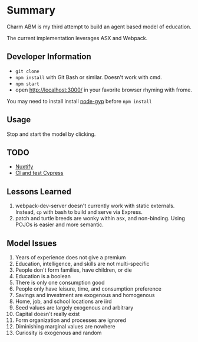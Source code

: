 # Summary

Charm ABM is my third attempt to build an agent based model of education.

The current implementation leverages ASX and Webpack.

## Developer Information
* `git clone`
* `npm install` with Git Bash or similar. Doesn't work with cmd.
* `npm start`
* open [http://localhost:3000/](http://localhost:3000/) in your favorite browser rhyming with frome.

You may need to install install [node-gyp](https://github.com/nodejs/node-gyp) before `npm install`

## Usage

Stop and start the model by clicking.

## TODO
* [Nuxtify](https://github.com/nuxt-community/express-template)
* [CI and test Cypress](https://docs.cypress.io/guides/guides/continuous-integration.html#)

## Lessons Learned
1. webpack-dev-server doesn't currently work with static externals. Instead, `cp` with bash to build and serve via Express.
1. patch and turtle breeds are wonky within asx, and non-binding. Using POJOs is easier and more semantic.

## Model Issues
1. Years of experience does not give a premium
1. Education, intelligence, and skills are not multi-specific
1. People don't form families, have children, or die
1. Education is a boolean
1. There is only one consumption good
1. People only have leisure, time, and consumption preference
1. Savings and investment are exogenous and homogenous
1. Home, job, and school locations are iird
1. Seed values are largely exogenous and arbitrary
1. Capital doesn't really exist
1. Form organization and processes are ignored
1. Diminishing marginal values are nowhere
1. Curiosity is exogenous and random
